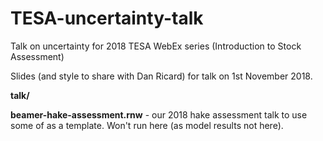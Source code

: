 # TESA-uncertainty-talk
Talk on uncertainty for 2018 TESA WebEx series (Introduction to Stock Assessment)

Slides (and style to share with Dan Ricard) for talk on 1st November 2018.

**talk/**

**beamer-hake-assessment.rnw** - our 2018 hake assessment talk to use some of as a template. Won't run here (as model results not here). 

